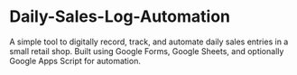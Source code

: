 # Daily-Sales-Log-Automation
A simple tool to digitally record, track, and automate daily sales entries in a small retail shop. Built using Google Forms, Google Sheets, and optionally Google Apps Script for automation.
